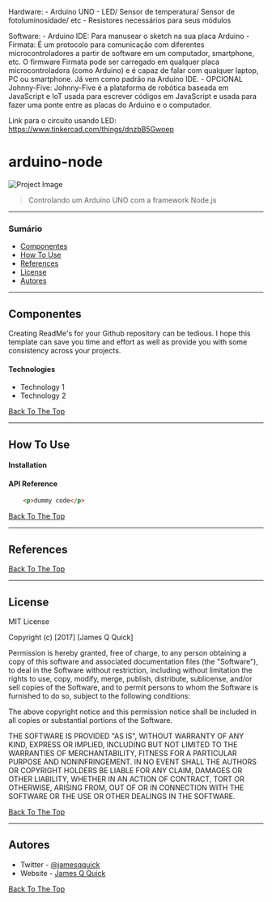 
 
Hardware:
    - Arduino UNO
    - LED/ Sensor de temperatura/ Sensor de fotoluminosidade/ etc
    - Resistores necessários para seus módulos

Software:
    - Arduino IDE: Para manusear o sketch na sua placa Arduino
    - Firmata: É um protocolo para comunicação com diferentes microcontroladores a partir de software em um computador, smartphone, etc. O firmware Firmata pode ser carregado em qualquer placa microcontroladora (como Arduino) e é capaz de falar com qualquer laptop, PC ou smartphone. Já vem como padrão na Arduino IDE.
    - OPCIONAL Johnny-Five: Johnny-Five é a plataforma de robótica baseada em JavaScript e IoT usada para escrever códigos em JavaScript e usada para fazer uma ponte entre as placas do Arduino e o computador.

Link para o circuito usando LED: https://www.tinkercad.com/things/dnzbB5Gwoep 


# arduino-node

![Project Image](https://www.tinkercad.com/things/dnzbB5Gwoep)

> Controlando um Arduino UNO com a framework Node.js

---

### Sumário

- [Componentes](#componentes)
- [How To Use](#how-to-use)
- [References](#references)
- [License](#license)
- [Autores](#author-info)

---

## Componentes

Creating ReadMe's for your Github repository can be tedious.  I hope this template can save you time and effort as well as provide you with some consistency across your projects.

#### Technologies

- Technology 1
- Technology 2

[Back To The Top](#read-me-template)

---

## How To Use

#### Installation



#### API Reference

```html
    <p>dummy code</p>
```
[Back To The Top](#read-me-template)

---

## References
[Back To The Top](#read-me-template)

---

## License

MIT License

Copyright (c) [2017] [James Q Quick]

Permission is hereby granted, free of charge, to any person obtaining a copy
of this software and associated documentation files (the "Software"), to deal
in the Software without restriction, including without limitation the rights
to use, copy, modify, merge, publish, distribute, sublicense, and/or sell
copies of the Software, and to permit persons to whom the Software is
furnished to do so, subject to the following conditions:

The above copyright notice and this permission notice shall be included in all
copies or substantial portions of the Software.

THE SOFTWARE IS PROVIDED "AS IS", WITHOUT WARRANTY OF ANY KIND, EXPRESS OR
IMPLIED, INCLUDING BUT NOT LIMITED TO THE WARRANTIES OF MERCHANTABILITY,
FITNESS FOR A PARTICULAR PURPOSE AND NONINFRINGEMENT. IN NO EVENT SHALL THE
AUTHORS OR COPYRIGHT HOLDERS BE LIABLE FOR ANY CLAIM, DAMAGES OR OTHER
LIABILITY, WHETHER IN AN ACTION OF CONTRACT, TORT OR OTHERWISE, ARISING FROM,
OUT OF OR IN CONNECTION WITH THE SOFTWARE OR THE USE OR OTHER DEALINGS IN THE
SOFTWARE.

[Back To The Top](#read-me-template)

---

## Autores

- Twitter - [@jamesqquick](https://twitter.com/jamesqquick)
- Website - [James Q Quick](https://jamesqquick.com)

[Back To The Top](#read-me-template)
